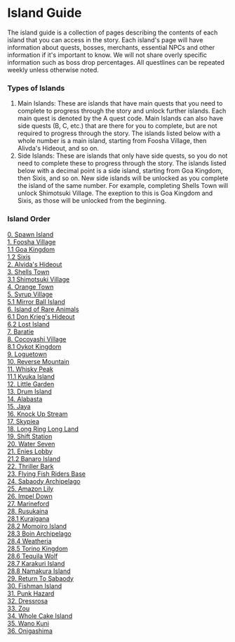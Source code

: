 # Island Guide

The island guide is a collection of pages describing the contents of each island that you can access in the story. Each island's page will have information about quests, bosses, merchants, essential NPCs and other information if it's important to know. We will not share overly specific information such as boss drop percentages. All questlines can be repeated weekly unless otherwise noted.

### Types of Islands

1. Main Islands: These are islands that have main quests that you need to complete to progress through the story and unlock further islands. Each main quest is denoted by the A quest code. Main Islands can also have side quests (B, C, etc.) that are there for you to complete, but are not required to progress through the story. The islands listed below with a whole number is a main island, starting from Foosha Village, then Alivda's Hideout, and so on.
2. Side Islands: These are islands that only have side quests, so you do not need to complete these to progress through the story. The islands listed below with a decimal point is a side island, starting from Goa Kingdom, then Sixis, and so on. New side islands will be unlocked as you complete the island of the same number. For example, completing Shells Town will unlock Shimotsuki Village. The exeption to this is Goa Kingdom and Sixis, as those will be unlocked from the beginning.

### Island Order

[0. Spawn Island](Islands/SpawnIsland.md)<br>
[1. Foosha Village](Islands/FooshaVillage.md)<br>
[1.1 Goa Kingdom](Islands/GoaKingdom.md)<br>
[1.2 Sixis](Islands/Sixis.md)<br>
[2. Alvida's Hideout](Islands/AlvidaHideout.md)<br>
[3. Shells Town](Islands/ShellsTown.md)<br>
[3.1 Shimotsuki Village](Islands/ShimotsukiVillage.md)<br>
[4. Orange Town](Islands/OrangeTown.md)<br>
[5. Syrup Village](Islands/SyrupVillage.md)<br>
[5.1 Mirror Ball Island](Islands/MirrorBallIsland.md)<br>
[6. Island of Rare Animals](Islands/IslandOfRareAnimals.md)<br>
[6.1 Don Krieg's Hideout](Islands/DonKriegHideout.md)<br>
[6.2 Lost Island](Islands/LostIsland.md)<br>
[7. Baratie](Islands/Baratie.md)<br>
[8. Cocoyashi Village](Islands/CocoyashiVillage.md)<br>
[8.1 Oykot Kingdom](Islands/OykotKingdom.md)<br>
[9. Loguetown](Islands/Loguetown.md)<br>
[10. Reverse Mountain](Islands/ReverseMountain.md)<br>
[11. Whisky Peak](Islands/WhiskyPeak.md)<br>
[11.1 Kyuka Island](Islands/KyukaIsland.md)<br>
[12. Little Garden](Islands/LittleGarden.md)<br>
[13. Drum Island](Islands/DrumIsland.md)<br>
[14. Alabasta](Islands/Alabasta.md)<br>
[15. Jaya](Islands/Jaya.md)<br>
[16. Knock Up Stream](Islands/KnockUpStream.md)<br>
[17. Skypiea](Islands/Skypiea.md)<br>
[18. Long Ring Long Land](Islands/LongRingLongLand.md)<br>
[19. Shift Station](Islands/ShiftStation.md)<br>
[20. Water Seven](Islands/WaterSeven.md)<br>
[21. Enies Lobby](Islands/EniesLobby.md)<br>
[21.2 Banaro Island](Islands/BanaroIsland.md)<br>
[22. Thriller Bark](Islands/ThrillerBark.md)<br>
[23. Flying Fish Riders Base](Islands/FlyingFishRidersBase.md)<br>
[24. Sabaody Archipelago](Islands/SabaodyArchipelago.md)<br>
[25. Amazon Lily](Islands/AmazonLily.md)<br>
[26. Impel Down](Islands/ImpelDown.md)<br>
[27. Marineford](Islands/Marineford.md)<br>
[28. Rusukaina](Islands/Rusukaina.md)<br>
[28.1 Kuraigana](Islands/Kuraigana.md)<br>
[28.2 Momoiro Island](Islands/MomoiroIsland.md)<br>
[28.3 Boin Archipelago](Islands/BoinArchipelago.md)<br>
[28.4 Weatheria](Islands/Weatheria.md)<br>
[28.5 Torino Kingdom](Islands/TorinoKingdom.md)<br>
[28.6 Tequila Wolf](Islands/TequilaWolf.md)<br>
[28.7 Karakuri Island](Islands/KarakuriIsland.md)<br>
[28.8 Namakura Island](Islands/NamakuraIsland.md)<br>
[29. Return To Sabaody](Islands/ReturnToSabaody.md)<br>
[30. Fishman Island](Islands/FishmanIsland.md)<br>
[31. Punk Hazard](Islands/PunkHazard.md)<br>
[32. Dressrosa](Islands/Dressrosa.md)<br>
[33. Zou](Islands/Zou.md)<br>
[34. Whole Cake Island](Islands/WholeCakeIsland.md)<br>
[35. Wano Kuni](Islands/WanoKuni.md)<br>
[36. Onigashima](Islands/Onigashima.md)<br>
